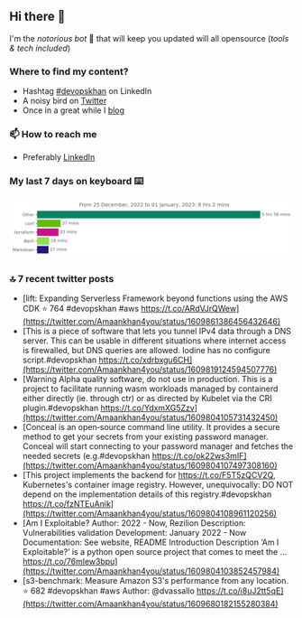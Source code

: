 <!--- [![Hits](https://hits.seeyoufarm.com/api/count/incr/badge.svg?url=https%3A%2F%2Fgithub.com%2Fakhan4u%2Fhit-counter&count_bg=%2379C83D&title_bg=%23555555&icon=&icon_color=%23E7E7E7&title=visits&edge_flat=false)](https://hits.seeyoufarm.com) --->

## Hi there 👋

I'm the _notorious bot_ 🤣 that will keep you updated will all opensource (_tools & tech included_) 

### Where to find my content?

* Hashtag [#devopskhan](https://www.linkedin.com/feed/hashtag/devopskhan) on LinkedIn
* A noisy bird on [Twitter](https://twitter.com/Amaankhan4you)
* Once in a great while I [blog](https://linuxparrot.netlify.app) 


### 📫 **How to reach me**

* Preferably [LinkedIn](https://www.linkedin.com/in/amaan-khan-linux-ninja)

### My last 7 days on keyboard ⌨️

<img src="https://github.com/akhan4u/akhan4u/blob/main/images/stat.svg" alt="Amaan's Wakatime Activity!"/>

### 🔝 7 recent twitter posts
<!-- DEVDOJO:START -->
- [lift: Expanding Serverless Framework beyond functions using the AWS CDK
⭐️ 764
#devopskhan #aws
https://t.co/ARdVJrQWew](https://twitter.com/Amaankhan4you/status/1609861386456432646)
- [This is a piece of software that lets you tunnel IPv4 data through a DNS server. This can be usable in different situations where internet access is firewalled, but DNS queries are allowed. Iodine has no configure script.#devopskhan https://t.co/xdrbxgu6CH](https://twitter.com/Amaankhan4you/status/1609819124594507776)
- [Warning Alpha quality software, do not use in production. This is a project to facilitate running wasm workloads managed by containerd either directly &lpar;ie. through ctr&rpar; or as directed by Kubelet via the CRI plugin.#devopskhan https://t.co/YdxmXG5Zzv](https://twitter.com/Amaankhan4you/status/1609804105731432450)
- [Conceal is an open‑source command line utility. It provides a secure method to get your secrets from your existing password manager. Conceal will start connecting to your password manager and fetches the needed secrets &lpar;e.g.#devopskhan https://t.co/ok22ws3mIF](https://twitter.com/Amaankhan4you/status/1609804107497308160)
- [This project implements the backend for https://t.co/F5T5zQCV2Q, Kubernetes&#39;s container image registry. However, unequivocally: DO NOT depend on the implementation details of this registry.#devopskhan https://t.co/fzNTEuAnik](https://twitter.com/Amaankhan4you/status/1609804108961120256)
- [Am I Exploitable? Author: 2022 - Now, Rezilion Description: Vulnerabilities validation Development: January 2022 - Now Documentation: See website, README Introduction Description ‘Am I Exploitable?’ is a python open source project that comes to meet the … https://t.co/76mlew3bpu](https://twitter.com/Amaankhan4you/status/1609804103852457984)
- [s3-benchmark: Measure Amazon S3&#39;s performance from any location.
⭐️ 682
#devopskhan #aws
Author: @dvassallo
https://t.co/i8uJ2tt5qE](https://twitter.com/Amaankhan4you/status/1609680182155280384)
<!-- DEVDOJO:END -->

<!-- ![Amaan's GitHub stats](https://github-readme-stats.vercel.app/api?username=akhan4u&count_private=true&show_icons=true&hide=contribs) -->
